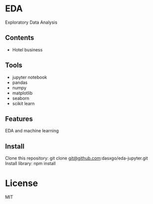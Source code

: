 # **EDA**
Exploratory Data Analysis

## **Contents**

- Hotel business 

## **Tools**

- jupyter notebook 
- pandas 
- numpy
- matplotlib
- seaborn 
- scikit learn

## **Features** 

EDA and machine learning

## **Install**
Clone this repository: git clone git@github.com:dasxgo/eda-jupyter.git
Install library: npm install

# **License**
MIT


